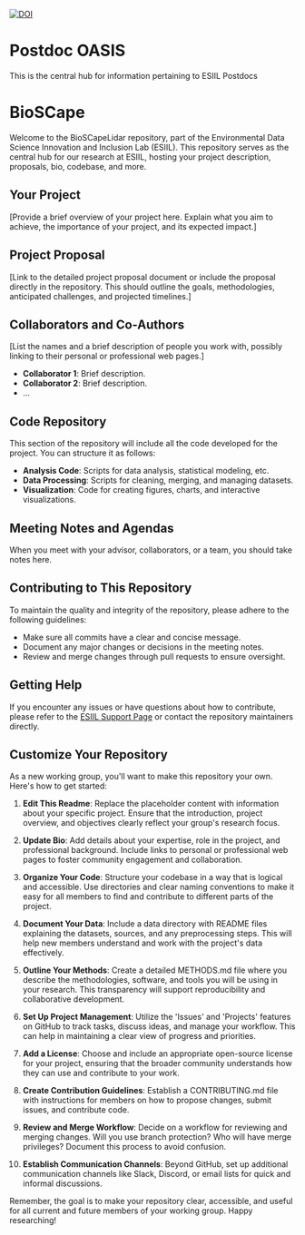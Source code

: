 [![DOI](https://zenodo.org/badge/733258046.svg)](https://zenodo.org/doi/10.5281/zenodo.11166823)

# Postdoc OASIS
This is the central hub for information pertaining to ESIIL Postdocs

# BioSCape

Welcome to the BioSCapeLidar repository, part of the Environmental Data Science Innovation and Inclusion Lab (ESIIL). This repository serves as the central hub for our research at ESIIL, hosting your project description, proposals, bio, codebase, and more.

## Your Project

[Provide a brief overview of your project here. Explain what you aim to achieve, the importance of your project, and its expected impact.]

## Project Proposal

[Link to the detailed project proposal document or include the proposal directly in the repository. This should outline the goals, methodologies, anticipated challenges, and projected timelines.]

## Collaborators and Co-Authors 

[List the names and a brief description of people you work with, possibly linking to their personal or professional web pages.]

- **Collaborator 1**: Brief description.
- **Collaborator 2**: Brief description.
- ...

## Code Repository

This section of the repository will include all the code developed for the project. You can structure it as follows:

- **Analysis Code**: Scripts for data analysis, statistical modeling, etc.
- **Data Processing**: Scripts for cleaning, merging, and managing datasets.
- **Visualization**: Code for creating figures, charts, and interactive visualizations.

## Meeting Notes and Agendas

When you meet with your advisor, collaborators, or a team, you should take notes here. 

## Contributing to This Repository

To maintain the quality and integrity of the repository, please adhere to the following guidelines:

- Make sure all commits have a clear and concise message.
- Document any major changes or decisions in the meeting notes.
- Review and merge changes through pull requests to ensure oversight.

## Getting Help

If you encounter any issues or have questions about how to contribute, please refer to the [ESIIL Support Page](https://esiil.org/support) or contact the repository maintainers directly.

## Customize Your Repository

As a new working group, you'll want to make this repository your own. Here's how to get started:

1. **Edit This Readme**: Replace the placeholder content with information about your specific project. Ensure that the introduction, project overview, and objectives clearly reflect your group's research focus.

2. **Update Bio**: Add details about your expertise, role in the project, and professional background. Include links to personal or professional web pages to foster community engagement and collaboration.

3. **Organize Your Code**: Structure your codebase in a way that is logical and accessible. Use directories and clear naming conventions to make it easy for all members to find and contribute to different parts of the project.

4. **Document Your Data**: Include a data directory with README files explaining the datasets, sources, and any preprocessing steps. This will help new members understand and work with the project's data effectively.

5. **Outline Your Methods**: Create a detailed METHODS.md file where you describe the methodologies, software, and tools you will be using in your research. This transparency will support reproducibility and collaborative development.

6. **Set Up Project Management**: Utilize the 'Issues' and 'Projects' features on GitHub to track tasks, discuss ideas, and manage your workflow. This can help in maintaining a clear view of progress and priorities.

7. **Add a License**: Choose and include an appropriate open-source license for your project, ensuring that the broader community understands how they can use and contribute to your work.

8. **Create Contribution Guidelines**: Establish a CONTRIBUTING.md file with instructions for members on how to propose changes, submit issues, and contribute code.

9. **Review and Merge Workflow**: Decide on a workflow for reviewing and merging changes. Will you use branch protection? Who will have merge privileges? Document this process to avoid confusion.

10. **Establish Communication Channels**: Beyond GitHub, set up additional communication channels like Slack, Discord, or email lists for quick and informal discussions.

Remember, the goal is to make your repository clear, accessible, and useful for all current and future members of your working group. Happy researching!
